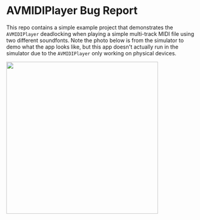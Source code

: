 
# AVMIDIPlayer Bug Report

This repo contains a simple example project that demonstrates the `AVMIDIPlayer` deadlocking when playing a simple multi-track MIDI file using two different soundfonts. Note the photo below is from the simulator to demo what the app looks like, but this app doesn't actually run in the simulator due to the `AVMIDIPlayer` only working on physical devices. 

<img src="https://res.cloudinary.com/drvibcm45/image/upload/v1610349752/Screen_Shot_2021-01-11_at_1.22.26_AM_vulcv9.png" width=400 />

